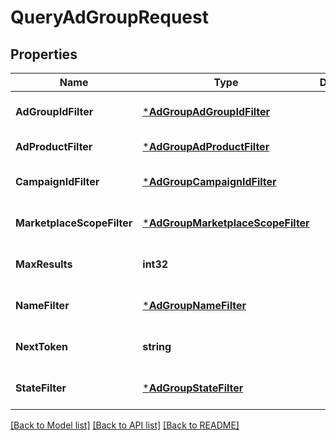 # QueryAdGroupRequest

## Properties
Name | Type | Description | Notes
------------ | ------------- | ------------- | -------------
**AdGroupIdFilter** | [***AdGroupAdGroupIdFilter**](AdGroupAdGroupIdFilter.md) |  | [optional] [default to null]
**AdProductFilter** | [***AdGroupAdProductFilter**](AdGroupAdProductFilter.md) |  | [default to null]
**CampaignIdFilter** | [***AdGroupCampaignIdFilter**](AdGroupCampaignIdFilter.md) |  | [optional] [default to null]
**MarketplaceScopeFilter** | [***AdGroupMarketplaceScopeFilter**](AdGroupMarketplaceScopeFilter.md) |  | [optional] [default to null]
**MaxResults** | **int32** |  | [optional] [default to null]
**NameFilter** | [***AdGroupNameFilter**](AdGroupNameFilter.md) |  | [optional] [default to null]
**NextToken** | **string** |  | [optional] [default to null]
**StateFilter** | [***AdGroupStateFilter**](AdGroupStateFilter.md) |  | [optional] [default to null]

[[Back to Model list]](../README.md#documentation-for-models) [[Back to API list]](../README.md#documentation-for-api-endpoints) [[Back to README]](../README.md)

